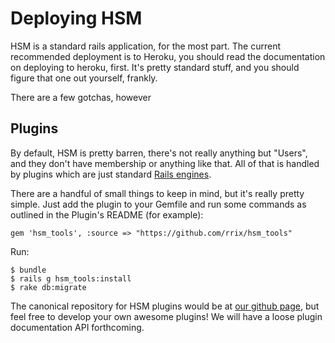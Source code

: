 Deploying HSM
=============

HSM is a standard rails application, for the most part. The current
recommended deployment is to Heroku, you should read the documentation on
deploying to heroku, first. It's pretty standard stuff, and you should figure
that one out yourself, frankly.

There are a few gotchas, however

Plugins
-------
By default, HSM is pretty barren, there's not really anything but "Users", and
they don't have membership or anything like that. All of that is handled by
plugins which are just standard [Rails engines](http://edgeapi.rubyonrails.org/classes/Rails/Engine.html).

There are a handful of small things to keep in mind, but it's really pretty
simple. Just add the plugin to your Gemfile and run some commands as outlined
in the Plugin's README (for example):

```@ruby
gem 'hsm_tools', :source => "https://github.com/rrix/hsm_tools"
```

Run:

```@bash
$ bundle
$ rails g hsm_tools:install
$ rake db:migrate
```

The canonical repository for HSM plugins would be at [our github 
page](https://github.com/hackerspacemanagement), but feel free to develop your
own awesome plugins! We will have a loose plugin documentation API
forthcoming.
